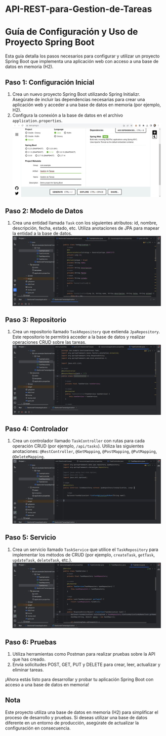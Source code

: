 # API-REST-para-Gestion-de-Tareas
# Guía de Configuración y Uso de Proyecto Spring Boot

Esta guía detalla los pasos necesarios para configurar y utilizar un proyecto Spring Boot que implementa una aplicación web con acceso a una base de datos en memoria (H2).

## Paso 1: Configuración Inicial

1. Crea un nuevo proyecto Spring Boot utilizando Spring Initializr. Asegúrate de incluir las dependencias necesarias para crear una aplicación web y acceder a una base de datos en memoria (por ejemplo, H2).
2. Configura la conexión a la base de datos en el archivo `application.properties`.
![L1](img/1.png)

## Paso 2: Modelo de Datos

1. Crea una entidad llamada `Task` con los siguientes atributos: id, nombre, descripción, fecha, estado, etc. Utiliza anotaciones de JPA para mapear la entidad a la base de datos.
![L2](img/2.png)

## Paso 3: Repositorio

1. Crea un repositorio llamado `TaskRepository` que extienda `JpaRepository`. Este repositorio te permitirá acceder a la base de datos y realizar operaciones CRUD sobre las tareas.
![L3](img/3.png)

## Paso 4: Controlador

1. Crea un controlador llamado `TaskController` con rutas para cada operación CRUD (por ejemplo, `/api/tasks`). Utiliza las siguientes anotaciones: `@RestController`, `@GetMapping`, `@PostMapping`, `@PutMapping`, `@DeleteMapping`.
![L4](img/4.png)

## Paso 5: Servicio

1. Crea un servicio llamado `TaskService` que utilice el `TaskRepository` para implementar los métodos de CRUD (por ejemplo, `createTask`, `getTask`, `updateTask`, `deleteTask`, etc.).
![L5](img/5.png)

## Paso 6: Pruebas

1. Utiliza herramientas como Postman para realizar pruebas sobre la API que has creado.
2. Envía solicitudes POST, GET, PUT y DELETE para crear, leer, actualizar y eliminar tareas.

¡Ahora estás listo para desarrollar y probar tu aplicación Spring Boot con acceso a una base de datos en memoria!

## Nota

Este proyecto utiliza una base de datos en memoria (H2) para simplificar el proceso de desarrollo y pruebas. Si deseas utilizar una base de datos diferente en un entorno de producción, asegúrate de actualizar la configuración en consecuencia.
